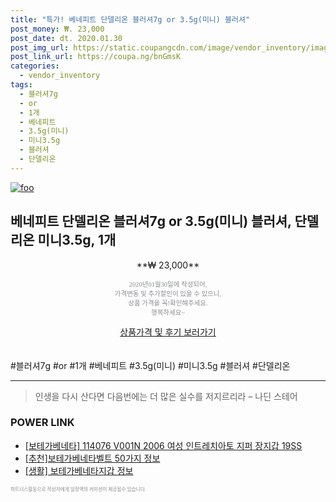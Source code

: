 ```yaml
--- 
title: "특가! 베네피트 단델리온 블러셔7g or 3.5g(미니) 블러셔" 
post_money: ₩. 23,000 
post_date: dt. 2020.01.30 
post_img_url: https://static.coupangcdn.com/image/vendor_inventory/images/2018/05/28/14/9/bed8eedf-5671-4121-836f-6a3751435ea3.jpg 
post_link_url: https://coupa.ng/bnGmsK 
categories: 
  - vendor_inventory 
tags: 
  - 블러셔7g 
  - or 
  - 1개 
  - 베네피트 
  - 3.5g(미니) 
  - 미니3.5g 
  - 블러셔 
  - 단델리온 
--- 
```

[![foo](https://static.coupangcdn.com/image/vendor_inventory/images/2018/05/28/14/9/bed8eedf-5671-4121-836f-6a3751435ea3.jpg)](https://coupa.ng/bnGmsK) 

## 베네피트 단델리온 블러셔7g or 3.5g(미니) 블러셔, 단델리온 미니3.5g, 1개 
<p style="text-align: center;">**₩ 23,000**</p> 
<p style="text-align: center;"><span style="color: #898c8f; font-family: Georgia,Times,serif; font-size: 0.75em;">2020년01월30일에 작성되어, <br>가격변동 및 추가할인이 있을 수 있으니,<br> 상품 가격을 꼭!확인해주세요.<br>행복하세요~</span> 
</p>	 
<div markdown="0" style="text-align: center;"><a href="https://coupa.ng/bnGmsK" class="btn btn--success">상품가격 및 후기 보러가기</a></div> 
<br><br> 
  #블러셔7g #or #1개 #베네피트 #3.5g(미니) #미니3.5g #블러셔 #단델리온 
<hr> 

> 인생을 다시 산다면 다음번에는 더 많은 실수를 저지르리라 – 나딘 스테어 


### POWER LINK

* <a href="https://blog.naver.com/sakai111/221784847983" target="_blank">[보테가베네타] 114076 V001N 2006 여성 인트레치아토 지퍼 장지갑 19SS</a>
* <a href="https://blog.naver.com/fasyy4321/221785070569" target="_blank">[추천]보테가베네타벨트 50가지 정보</a>
* <a href="https://blog.naver.com/fash111/221767875564" target="_blank"> [생활] 보테가베네타지갑 정보 </a>

<span style="color: #898c8f; font-family: Georgia,Times,serif; font-size: 0.55em;">파트너스활동으로 작성자에게 일정액의 커미션이 제공될수 있습니다.</span> 
